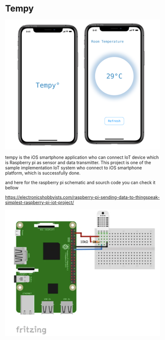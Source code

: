 # Tempy 


![appDesign](https://github.com/milhamat/IotRoomTemp/blob/master/TempDesign500x.png)

tempy is the iOS smartphone application who can connect IoT device which is Raspberry pi as sensor and data transmitter. 
This project is one of the sample implementation IoT system who connect to iOS smartphone platform,
which is successfully done.

and here for the raspberry pi schematic and sourch code you can check it bellow

https://electronicshobbyists.com/raspberry-pi-sending-data-to-thingspeak-simplest-raspberry-pi-iot-project/

![Raspberry PinOut](https://github.com/milhamat/IotRoomTemp/blob/master/RaspberrypiSesorPinOut500x.png)
